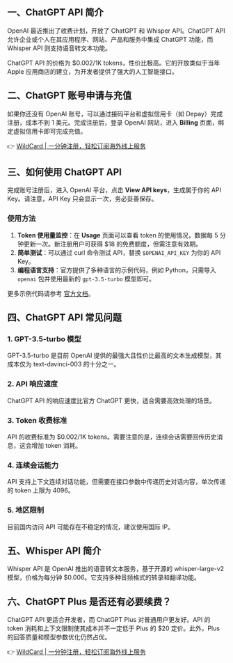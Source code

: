 ## 一、ChatGPT API 简介

OpenAI 最近推出了收费计划，开放了 ChatGPT 和 Whisper API。ChatGPT API 允许企业或个人在其应用程序、网站、产品和服务中集成 ChatGPT 功能，而 Whisper API 则支持语音转文本功能。

ChatGPT API 的价格为 $0.002/1K tokens，性价比极高。它的开放类似于当年 Apple 应用商店的建立，为开发者提供了强大的人工智能接口。

## 二、ChatGPT 账号申请与充值

如果你还没有 OpenAI 账号，可以通过接码平台和虚拟信用卡（如 Depay）完成注册，成本不到 1 美元。完成注册后，登录 OpenAI 网站，进入 **Billing** 页面，绑定虚拟信用卡即可完成充值。

👉 [WildCard | 一分钟注册，轻松订阅海外线上服务](https://bit.ly/bewildcard)

## 三、如何使用 ChatGPT API

完成账号注册后，进入 OpenAI 平台，点击 **View API keys**，生成属于你的 API Key。请注意，API Key 只会显示一次，务必妥善保存。

### 使用方法

1. **Token 使用量监控**：在 **Usage** 页面可以查看 token 的使用情况，数据每 5 分钟更新一次。新注册用户可获得 $18 的免费额度，但需注意有效期。
2. **简单测试**：可以通过 curl 命令测试 API，替换 `$OPENAI_API_KEY` 为你的 API Key。
3. **编程语言支持**：官方提供了多种语言的示例代码，例如 Python，只需导入 `openai` 包并使用最新的 `gpt-3.5-turbo` 模型即可。

更多示例代码请参考 [官方文档](https://platform.openai.com/docs/api-reference/introduction)。

## 四、ChatGPT API 常见问题

### 1. GPT-3.5-turbo 模型

GPT-3.5-turbo 是目前 OpenAI 提供的最强大且性价比最高的文本生成模型，其成本仅为 text-davinci-003 的十分之一。

### 2. API 响应速度

ChatGPT API 的响应速度比官方 ChatGPT 更快，适合需要高效处理的场景。

### 3. Token 收费标准

API 的收费标准为 $0.002/1K tokens。需要注意的是，连续会话需要回传历史消息，这会增加 token 消耗。

### 4. 连续会话能力

API 支持上下文连续对话功能，但需要在接口参数中传递历史对话内容，单次传递的 token 上限为 4096。

### 5. 地区限制

目前国内访问 API 可能存在不稳定的情况，建议使用国际 IP。

## 五、Whisper API 简介

Whisper API 是 OpenAI 推出的语音转文本服务，基于开源的 whisper-large-v2 模型，价格为每分钟 $0.006。它支持多种音频格式的转录和翻译功能。

## 六、ChatGPT Plus 是否还有必要续费？

ChatGPT API 更适合开发者，而 ChatGPT Plus 对普通用户更友好。API 的 token 消耗和上下文限制使其成本并不一定低于 Plus 的 $20 定价。此外，Plus 的回答质量和模型参数优化仍然占优。

👉 [WildCard | 一分钟注册，轻松订阅海外线上服务](https://bit.ly/bewildcard)